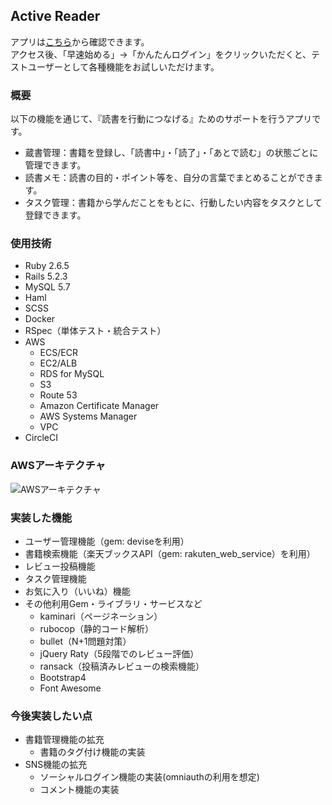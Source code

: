 ## Active Reader
アプリは[こちら](https://www.active-reader.xyz/)から確認できます。  
アクセス後、「早速始める」→「かんたんログイン」をクリックいただくと、テストユーザーとして各種機能をお試しいただけます。

### 概要
以下の機能を通じて、『読書を行動につなげる』ためのサポートを行うアプリです。
- 蔵書管理：書籍を登録し、「読書中」・「読了」・「あとで読む」の状態ごとに管理できます。
- 読書メモ：読書の目的・ポイント等を、自分の言葉でまとめることができます。
- タスク管理：書籍から学んだことをもとに、行動したい内容をタスクとして登録できます。

### 使用技術
- Ruby 2.6.5
- Rails 5.2.3
- MySQL 5.7
- Haml
- SCSS
- Docker
- RSpec（単体テスト・統合テスト）
- AWS
  - ECS/ECR
  - EC2/ALB
  - RDS for MySQL
  - S3
  - Route 53
  - Amazon Certificate Manager
  - AWS Systems Manager
  - VPC
- CircleCI

### AWSアーキテクチャ
![AWSアーキテクチャ](https://gyazo.com/ec3d9b271f3e5408324f4786f9740c52/raw)

### 実装した機能
- ユーザー管理機能（gem: deviseを利用）
- 書籍検索機能（楽天ブックスAPI（gem: rakuten_web_service）を利用）
- レビュー投稿機能
- タスク管理機能
- お気に入り（いいね）機能
- その他利用Gem・ライブラリ・サービスなど
  - kaminari（ページネーション）
  - rubocop（静的コード解析）
  - bullet（N+1問題対策）
  - jQuery Raty（5段階でのレビュー評価）
  - ransack（投稿済みレビューの検索機能）
  - Bootstrap4
  - Font Awesome

### 今後実装したい点
- 書籍管理機能の拡充
  - 書籍のタグ付け機能の実装
- SNS機能の拡充
  - ソーシャルログイン機能の実装(omniauthの利用を想定)
  - コメント機能の実装
